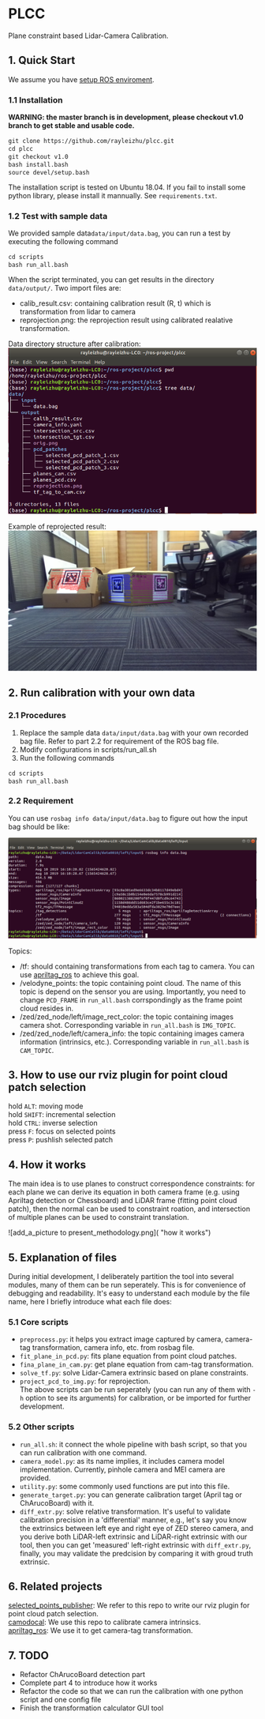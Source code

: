 # PLCC
Plane constraint based Lidar-Camera Calibration.  

## 1. Quick Start
We assume you have [setup ROS enviroment](http://wiki.ros.org/ROS/Installation).

### 1.1 Installation

**WARNING: the master branch is in development, please checkout v1.0 branch to get stable and usable code.**

```
git clone https://github.com/rayleizhu/plcc.git
cd plcc
git checkout v1.0
bash install.bash
source devel/setup.bash
```

The installation script is tested on Ubuntu 18.04. If you fail to install some python library, please install it mannually. See `requirements.txt`.

### 1.2 Test with sample data
We provided sample data`data/input/data.bag`, you can run a test by executing the following command
```
cd scripts
bash run_all.bash
```
When the script terminated, you can get results in the directory `data/output/`. Two import files are:  
* calib_result.csv: containing calibration result (R, t) which is transformation from lidar to camera
* reprojection.png: the reprojection result using calibrated realative transformation.

Data directory structure after calibration:
![data_dir_tree.png](https://github.com/rayleizhu/plcc/blob/master/assets/data_dir_tree.png "Directory structure")


Example of reprojected result:
![reprojection.png](https://github.com/rayleizhu/plcc/blob/master/data/output/reprojection.png "reprojection result sample")


## 2. Run calibration with your own data

### 2.1 Procedures 
1. Replace the sample data `data/input/data.bag` with your own recorded bag file. Refer to part 2.2 for requirement of the ROS bag file.
2. Modify configurations in scripts/run_all.sh
3. Run the following commands
```
cd scripts
bash run_all.bash
```

### 2.2 Requirement
You can use `rosbag info data/input/data.bag` to figure out how the input bag should be like: 

![data_bag_info.png](https://github.com/rayleizhu/plcc/blob/master/assets/data_bag_info.png "Data bag info")

Topics:
* /tf: should containing transformations from each tag to camera. You can use [apriltag_ros](https://github.com/AprilRobotics/apriltag_ros) to achieve this goal.  
* /velodyne_points: the topic containing point cloud. The name of this topic is depend on the sensor you are using. Importantly, you need to change `PCD_FRAME` in `run_all.bash` corrspondingly as the frame point cloud resides in.
* /zed/zed_node/left/image_rect_color: the topic containing images camera shot. Corresponding variable in `run_all.bash` is `IMG_TOPIC`.
* /zed/zed_node/left/camera_info: the topic containing images camera information (intrinsics, etc.). Corresponding variable in `run_all.bash` is `CAM_TOPIC`.

## 3. How to use our rviz plugin for point cloud patch selection
hold `ALT`: moving mode  
hold `SHIFT`: incremental selection    
hold `CTRL`: inverse selection  
press `F`: focus on selected points  
press `P`: pushlish selected patch  

## 4. How it works
The main idea is to use planes to construct correspondence constraints: for each plane we can derive its equation in both camera frame (e.g. using Apriltag detection or Chessboard) and LiDAR frame (fitting point cloud patch), then the normal can be used to constraint roation, and intersection of multiple planes can be used to constraint translation.

![add_a_picture to present_methodology.png]( "how it works")

## 5. Explanation of files
During initial development, I deliberately partition the tool into several modules, many of them can be run seperately. This is for convenience of debugging and readability. It's easy to understand each module by the file name, here I briefly introduce what each file does:

### 5.1 Core scripts
* `preprocess.py`: it helps you extract image captured by camera, camera-tag transformation, camera info, etc. from rosbag file.  
* `fit_plane_in_pcd.py`: fits plane equation from point cloud patches.  
* `fina_plane_in_cam.py`: get plane equation from cam-tag transformation.  
* `solve_tf.py`: solve Lidar-Camera extrinsic based on plane constraints.  
* `project_pcd_to_img.py`: for reprojection.  
The above scripts can be run seperately (you can run any of them with `-h` option to see its arguments) for calibration, or be imported for further development.

### 5.2 Other scripts
* `run_all.sh`: it connect the whole pipeline with bash script, so that you can run calibration with one command.
* `camera_model.py`: as its name implies, it includes camera model implementation. Currently, pinhole camera and MEI camera are provided.
* `utility.py`: some commonly used functions are put into this file.
* `generate_target.py`: you can generate calibration target (April tag or ChArucoBoard) with it.
* `diff_extr.py`: solve relative transformation. It's useful to validate calibration precision in a 'differential' manner, e.g., let's say you know the extrinsics between left eye and right eye of ZED stereo camera, and you derive both LiDAR-left extrinsic and LiDAR-right extrinsic with our tool, then you can get 'measured' left-right extrinsic with `diff_extr.py`, finally, you may validate the predcision by comparing it with groud truth extrinsic.

## 6. Related projects
[selected_points_publisher](https://github.com/tu-rbo/turbo-ros-pkg): We refer to this repo to write our rviz plugin for point cloud patch selection.  
[camodocal](https://github.com/hengli/camodocal): We use this repo to calibrate camera intrinsics.  
[apriltag_ros](https://github.com/AprilRobotics/apriltag_ros): We use it to get camera-tag transformation.


## 7. TODO
* Refactor ChArucoBoard detection part
* Complete part 4 to introduce how it works
* Refactor the code so that we can run the calibration with one python script and one config file
* Finish the transformation calculator GUI tool
